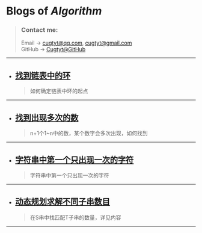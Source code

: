 # **Blogs of *Algorithm***

> ### Contact me:  
> Email -> <cugtyt@qq.com>, <cugtyt@gmail.com>  
> GitHub -> [Cugtyt@GitHub](https://github.com/Cugtyt)

---

- ## [**找到链表中的环**](https://cugtyt.github.io/blog/algo/201802121954)
    > 如何确定链表中环的起点    

---

- ## [**找到出现多次的数**](https://cugtyt.github.io/blog/algo/201802121450)
    > n+1个1~n中的数，某个数字会多次出现，如何找到    

---

- ## [**字符串中第一个只出现一次的字符**](https://cugtyt.github.io/blog/algo/201802061802)
    > 字符串中第一个只出现一次的字符    

---

- ## [**动态规划求解不同子串数目**](https://cugtyt.github.io/blog/algo/201802052106)
    > 在S串中找匹配T子串的数量，详见内容    

---